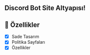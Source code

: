 ## Discord Bot Site Altyapısı!

## 📑 Özellikler

- [x] Sade Tasarım
- [x] Politika Sayfaları
- [x] Özellikler 
